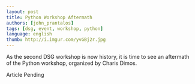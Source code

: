 ```yaml
---
layout: post
title: Python Workshop Aftermath
authors: [john_prantalos]
tags: [dsg, event, workshop, python]
language: english
thumb: http://i.imgur.com/yvGBj2r.jpg
---
```

As the second DSG workshop is now history, it is time to see an aftermath of
the Python workshop, organized by Charis Dimos.

Article Pending
